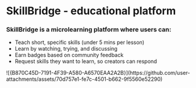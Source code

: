 <h1>SkillBridge - educational platform</h1>
<h3>SkillBridge is a microlearning platform where users can:</h3>
<ul>
  <li>Teach short, specific skills (under 5 mins per lesson)</li>
  <li>Learn by watching, trying, and discussing</li>
  <li>Earn badges based on community feedback</li>
  <li>Request skills they want to learn, so creators can respond</li>
</ul>
![{B870C45D-7191-4F39-A580-A6570EAA2A2B}](https://github.com/user-attachments/assets/70d757e1-fe7c-4501-b662-9f5560e52290)
